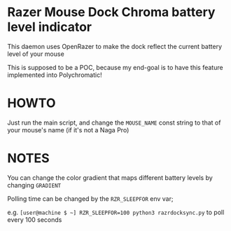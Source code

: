# Razer Mouse Dock Chroma battery level indicator

This daemon uses OpenRazer to make the dock reflect the current battery level of your mouse

This is supposed to be a POC, because my end-goal is to have this feature implemented into Polychromatic!

# HOWTO

Just run the main script, and change the ``MOUSE_NAME`` const string to that of your mouse's name (if it's not a Naga Pro)

# NOTES

You can change the color gradient that maps different battery levels by changing ``GRADIENT``

Polling time can be changed by the ``RZR_SLEEPFOR`` env var;

e.g. ``[user@machine $ ~] RZR_SLEEPFOR=100 python3 razrdocksync.py`` to poll every 100 seconds
